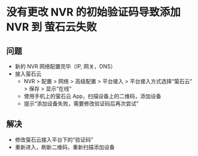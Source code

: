 # 没有更改 NVR 的初始验证码导致添加 NVR 到 萤石云失败

## 问题
* 新的 NVR 网络配置完毕（IP, 网关，DNS）
* 接入萤石云
  * NVR > 配置 > 网络 > 高级配置 > 平台接入 > 平台接入方式选择“萤石云” > 保存 > 显示“在线”
  * 使用手机上的萤石云 App，扫描设备上的二维码，添加设备
  * 提示“添加设备失败，需要修改验证码后再次尝试”

## 解决
* 修改萤石云接入平台下的“验证码”
* 重新进入，刷新二维码，重新扫描添加设备
